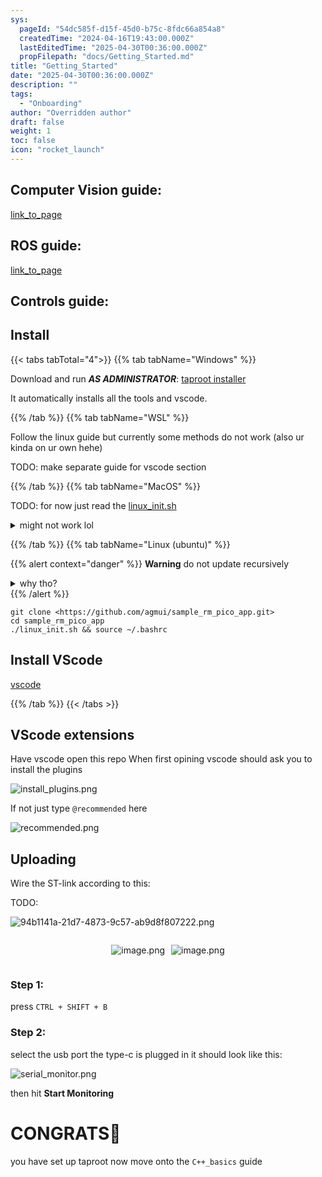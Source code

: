 ```yaml
---
sys:
  pageId: "54dc585f-d15f-45d0-b75c-8fdc66a854a8"
  createdTime: "2024-04-16T19:43:00.000Z"
  lastEditedTime: "2025-04-30T00:36:00.000Z"
  propFilepath: "docs/Getting_Started.md"
title: "Getting_Started"
date: "2025-04-30T00:36:00.000Z"
description: ""
tags:
  - "Onboarding"
author: "Overridden author"
draft: false
weight: 1
toc: false
icon: "rocket_launch"
---
```


## Computer Vision guide:

[link_to_page](86d45bc0-388b-4d26-8848-44f255f73d0e)

## ROS guide:

[link_to_page](3c76c1de-ec8f-46d6-8b0a-294005edc2d5)

## Controls guide:

## Install

{{< tabs tabTotal="4">}}
{{% tab tabName="Windows" %}}

Download and run _**AS ADMINISTRATOR**_: [taproot installer](https://github.com/Thornbots/TeachingFreshies/releases/tag/1.0)

It automatically installs all the tools and vscode.

{{% /tab %}}
{{% tab tabName="WSL" %}}

Follow the linux guide but currently some methods do not work (also ur kinda on ur own hehe)

TODO: make separate guide for vscode section

{{% /tab %}}
{{% tab tabName="MacOS" %}}

TODO: for now just read the [linux_init.sh](https://github.com/agmui/sample_rm_pico_app/blob/main/linux_init.sh)

<details>
<summary>might not work lol</summary>

`brew install libusb pkg-config`

Next install: [vscode](https://code.visualstudio.com/Download)

</details>

{{% /tab %}}
{{% tab tabName="Linux (ubuntu)" %}}

{{% alert context="danger" %}}
**Warning** do not update recursively
<details>
<summary>why tho?</summary>
There are some submodules that may go on for a while (like tinyusb) and I highly
recommend you don't need to get them.
If you want to see what submodules I update just look in `linux_init.sh`
</details>
{{% /alert %}}

```shell
git clone <https://github.com/agmui/sample_rm_pico_app.git>
cd sample_rm_pico_app
./linux_init.sh && source ~/.bashrc
```

## Install VScode

[vscode](https://code.visualstudio.com/Download)

{{% /tab %}}
{{< /tabs >}}

## VScode extensions

Have vscode open this repo
When first opining vscode should ask you to install the plugins

![install_plugins.png](https://prod-files-secure.s3.us-west-2.amazonaws.com/d518164a-d88e-44d1-a4ee-3adb3bd8bce0/89bd30f0-1825-4e77-867b-0a41ce370880/install_plugins.png?X-Amz-Algorithm=AWS4-HMAC-SHA256&X-Amz-Content-Sha256=UNSIGNED-PAYLOAD&X-Amz-Credential=ASIAZI2LB4667NGWALW2%2F20250815%2Fus-west-2%2Fs3%2Faws4_request&X-Amz-Date=20250815T024429Z&X-Amz-Expires=3600&X-Amz-Security-Token=IQoJb3JpZ2luX2VjEAoaCXVzLXdlc3QtMiJIMEYCIQDtaTnbCjEd%2Bqp%2FOyg%2BNKKi0mEKTJLQOYUm8lFvePCYuAIhALbZN9DGQp3Y3GfVpObVC2vGDsSJZEi5YpsN%2BafT1EvnKv8DCFMQABoMNjM3NDIzMTgzODA1IgxyegGl3CZnXjGdjGgq3APG2ZWj45Vx4PypLqawB6s1hgRjpzZCCo4DIIhnlM0%2BxjweXvd6tsivtr%2FqnA5RiKvM1EkPWoE68ml19p9HYy2QFJrkQExcHBlayGSDYyzRNCdsVktPDTF6DVbctMn%2BbN%2BcHfvt1dQpvpdQLiHSa2uGqkC5UGx2%2BJGPuQ36GMZNQoWK0qMkDKrRO161sdWAEOb%2FabTSNaLHH%2Bihn1xruagApghfIU%2FrUengbqg5SaciEWwf5A7V9m4MsHf3Jm2yjFMibfIsK8%2FGN%2F7p9xAN%2FTxaWSHV2LLq9DtPXeQ6iWg0OceLBO8uyBHRVGMGXmzX5ZjlSapEkNbmRCwVex5Zi59aF5u3hxcnv00INEoWKKHowEd%2B1Qf%2Bh0HRf9tql2tCQ1d8M36CHr6y%2FMCm44h57iICBrcMcimhTyZJD%2BQgqZ4doSe0hG0uOSjK7ZC5cKpDnquAYokVNMjxquo%2FHW4JhIkA0%2Bbwv0Swrgcu%2FT%2BI2INmxi4b5ZwJ9L%2FdUXw5%2B2jFpAYcSZBJu5bP5U9e9sLnjt1e4u5h2wtBtrK6zq11HzrjyigpdpFPdtLdnKhexeLLDv4sIH8z1nMQqCCpuy2f1GM8WUXAXaS2K9xJN7ofQuR%2BkzCe8q%2FfBxpc%2BhvKsDCqo%2FrEBjqkAQqWbFsNtsZ5cU8OCg0XE7aJmWMYaemlna7N7U8V8xg0TTIp0ap%2BrmRVbJEsoYho7qWM802sHsb8yZv1Tp%2BdTYIEuboHem7a4%2BFgonsvS8myTCmkfyCFDuufStjiK8U9SoZMeFU1Kufa28NOJXYKjT0Bt%2B8DH8ahUubmIuSMVisj6jXX9uNJMtcqF5u6uO4nvchgEsz1MPGzja5mtsoKpNQRjtf6&X-Amz-Signature=d0297c8390fc9cf3dd02973e3d0b160eefd51a94ea1980232d1305dbce78bf58&X-Amz-SignedHeaders=host&x-amz-checksum-mode=ENABLED&x-id=GetObject)

If not just type `@recommended` here  

![recommended.png](https://prod-files-secure.s3.us-west-2.amazonaws.com/d518164a-d88e-44d1-a4ee-3adb3bd8bce0/61e661e9-5d85-4dfc-be0d-8d2097a5e793/recommended.png?X-Amz-Algorithm=AWS4-HMAC-SHA256&X-Amz-Content-Sha256=UNSIGNED-PAYLOAD&X-Amz-Credential=ASIAZI2LB4667NGWALW2%2F20250815%2Fus-west-2%2Fs3%2Faws4_request&X-Amz-Date=20250815T024429Z&X-Amz-Expires=3600&X-Amz-Security-Token=IQoJb3JpZ2luX2VjEAoaCXVzLXdlc3QtMiJIMEYCIQDtaTnbCjEd%2Bqp%2FOyg%2BNKKi0mEKTJLQOYUm8lFvePCYuAIhALbZN9DGQp3Y3GfVpObVC2vGDsSJZEi5YpsN%2BafT1EvnKv8DCFMQABoMNjM3NDIzMTgzODA1IgxyegGl3CZnXjGdjGgq3APG2ZWj45Vx4PypLqawB6s1hgRjpzZCCo4DIIhnlM0%2BxjweXvd6tsivtr%2FqnA5RiKvM1EkPWoE68ml19p9HYy2QFJrkQExcHBlayGSDYyzRNCdsVktPDTF6DVbctMn%2BbN%2BcHfvt1dQpvpdQLiHSa2uGqkC5UGx2%2BJGPuQ36GMZNQoWK0qMkDKrRO161sdWAEOb%2FabTSNaLHH%2Bihn1xruagApghfIU%2FrUengbqg5SaciEWwf5A7V9m4MsHf3Jm2yjFMibfIsK8%2FGN%2F7p9xAN%2FTxaWSHV2LLq9DtPXeQ6iWg0OceLBO8uyBHRVGMGXmzX5ZjlSapEkNbmRCwVex5Zi59aF5u3hxcnv00INEoWKKHowEd%2B1Qf%2Bh0HRf9tql2tCQ1d8M36CHr6y%2FMCm44h57iICBrcMcimhTyZJD%2BQgqZ4doSe0hG0uOSjK7ZC5cKpDnquAYokVNMjxquo%2FHW4JhIkA0%2Bbwv0Swrgcu%2FT%2BI2INmxi4b5ZwJ9L%2FdUXw5%2B2jFpAYcSZBJu5bP5U9e9sLnjt1e4u5h2wtBtrK6zq11HzrjyigpdpFPdtLdnKhexeLLDv4sIH8z1nMQqCCpuy2f1GM8WUXAXaS2K9xJN7ofQuR%2BkzCe8q%2FfBxpc%2BhvKsDCqo%2FrEBjqkAQqWbFsNtsZ5cU8OCg0XE7aJmWMYaemlna7N7U8V8xg0TTIp0ap%2BrmRVbJEsoYho7qWM802sHsb8yZv1Tp%2BdTYIEuboHem7a4%2BFgonsvS8myTCmkfyCFDuufStjiK8U9SoZMeFU1Kufa28NOJXYKjT0Bt%2B8DH8ahUubmIuSMVisj6jXX9uNJMtcqF5u6uO4nvchgEsz1MPGzja5mtsoKpNQRjtf6&X-Amz-Signature=bf5aa9776547c2cb098f343592c39069221c4fc6bad97c8b5b5bcd8b301c57e8&X-Amz-SignedHeaders=host&x-amz-checksum-mode=ENABLED&x-id=GetObject)

## Uploading

Wire the ST-link according to this:

TODO:

![94b1141a-21d7-4873-9c57-ab9d8f807222.png](https://prod-files-secure.s3.us-west-2.amazonaws.com/d518164a-d88e-44d1-a4ee-3adb3bd8bce0/e5fad17d-ab82-4300-9f4c-505ab4b1202c/94b1141a-21d7-4873-9c57-ab9d8f807222.png?X-Amz-Algorithm=AWS4-HMAC-SHA256&X-Amz-Content-Sha256=UNSIGNED-PAYLOAD&X-Amz-Credential=ASIAZI2LB4667NGWALW2%2F20250815%2Fus-west-2%2Fs3%2Faws4_request&X-Amz-Date=20250815T024429Z&X-Amz-Expires=3600&X-Amz-Security-Token=IQoJb3JpZ2luX2VjEAoaCXVzLXdlc3QtMiJIMEYCIQDtaTnbCjEd%2Bqp%2FOyg%2BNKKi0mEKTJLQOYUm8lFvePCYuAIhALbZN9DGQp3Y3GfVpObVC2vGDsSJZEi5YpsN%2BafT1EvnKv8DCFMQABoMNjM3NDIzMTgzODA1IgxyegGl3CZnXjGdjGgq3APG2ZWj45Vx4PypLqawB6s1hgRjpzZCCo4DIIhnlM0%2BxjweXvd6tsivtr%2FqnA5RiKvM1EkPWoE68ml19p9HYy2QFJrkQExcHBlayGSDYyzRNCdsVktPDTF6DVbctMn%2BbN%2BcHfvt1dQpvpdQLiHSa2uGqkC5UGx2%2BJGPuQ36GMZNQoWK0qMkDKrRO161sdWAEOb%2FabTSNaLHH%2Bihn1xruagApghfIU%2FrUengbqg5SaciEWwf5A7V9m4MsHf3Jm2yjFMibfIsK8%2FGN%2F7p9xAN%2FTxaWSHV2LLq9DtPXeQ6iWg0OceLBO8uyBHRVGMGXmzX5ZjlSapEkNbmRCwVex5Zi59aF5u3hxcnv00INEoWKKHowEd%2B1Qf%2Bh0HRf9tql2tCQ1d8M36CHr6y%2FMCm44h57iICBrcMcimhTyZJD%2BQgqZ4doSe0hG0uOSjK7ZC5cKpDnquAYokVNMjxquo%2FHW4JhIkA0%2Bbwv0Swrgcu%2FT%2BI2INmxi4b5ZwJ9L%2FdUXw5%2B2jFpAYcSZBJu5bP5U9e9sLnjt1e4u5h2wtBtrK6zq11HzrjyigpdpFPdtLdnKhexeLLDv4sIH8z1nMQqCCpuy2f1GM8WUXAXaS2K9xJN7ofQuR%2BkzCe8q%2FfBxpc%2BhvKsDCqo%2FrEBjqkAQqWbFsNtsZ5cU8OCg0XE7aJmWMYaemlna7N7U8V8xg0TTIp0ap%2BrmRVbJEsoYho7qWM802sHsb8yZv1Tp%2BdTYIEuboHem7a4%2BFgonsvS8myTCmkfyCFDuufStjiK8U9SoZMeFU1Kufa28NOJXYKjT0Bt%2B8DH8ahUubmIuSMVisj6jXX9uNJMtcqF5u6uO4nvchgEsz1MPGzja5mtsoKpNQRjtf6&X-Amz-Signature=13a7b423637b8634c1ede0e9429bddb5b045520226f386486aa0ddddc056cb54&X-Amz-SignedHeaders=host&x-amz-checksum-mode=ENABLED&x-id=GetObject)

<div style="display: flex;flex-direction: row; column-gap:10px; max-width: 630px;justify-content: center;">
<div>

![image.png](https://prod-files-secure.s3.us-west-2.amazonaws.com/d518164a-d88e-44d1-a4ee-3adb3bd8bce0/210ecb78-1116-4d7b-b9b7-2292f66fa2c2/image.png?X-Amz-Algorithm=AWS4-HMAC-SHA256&X-Amz-Content-Sha256=UNSIGNED-PAYLOAD&X-Amz-Credential=ASIAZI2LB4662F7UJNIF%2F20250815%2Fus-west-2%2Fs3%2Faws4_request&X-Amz-Date=20250815T024431Z&X-Amz-Expires=3600&X-Amz-Security-Token=IQoJb3JpZ2luX2VjEAoaCXVzLXdlc3QtMiJGMEQCIGXDbY%2Fv9jqgu0ezP%2BIHwAcOIrssbxC2gQ29bdENvriGAiABduXJLv9eSacaTzYZL0gonXu1Vi8p4eNFQ2fJfFQYpir%2FAwhTEAAaDDYzNzQyMzE4MzgwNSIMQIOFUR8DvnD2kzqtKtwD8fzEbJtNLOdqj8FeDZpVaJaIa%2B6%2FLZHuWIFzvPNBhe86oa4IDjiHNz3qXEVUMPDrmTAY5yrnXS6HgHWGsEKexSlrxRQcquE2V0Mgibrf3njnFd7%2BIddJ27LeNbVITWg2v77ymgRUcvjE7Gsk7M1mvW%2F6O5%2B%2FKMEn5MRr9UYVFbQ2UQVFW%2FEtEe9y7zPrXEfimB1iAIXFPQKua4fV7o8AZb4lQ%2Fpiz%2FGyn7kFQ5C9nl7BEjyEJfBHpVNhweXrGmPe4%2FzaWiyAiL3JOUU706ZjNHJnnOjVU4TLE1Ir2utD1lkA61GAvpSgXtPZICEsfuo8crTOireMNBfpLWgXdu0ThRpUZCmjfFlLzYe9TQOnakkLjwT02Cy%2BZVki%2BvOIFHopImeZ%2FxZKDFZy2WjhVEDNKK4GWR%2BK8LOcT4ALtYacju0xi84m9QlU0OxXoEPSD%2BiRrTcU920QpTuuZ4oy3SJwn5xTbJIZjuIOJnHNmlUpLBNmY8TUhwdqEbQDnA2o6JvtpSJK4lk8Z6F26OshOt8wxpeXuSVDaRG05RSeJ3JRw92tuOaJKU8UxeSbWtBQqLt5I0ruPehTcE7FRJyatdGY74TCKXWXvLVNM9sD7sCmYjm2fmqWOununpgkzuUw2qP6xAY6pgFxDElyhWPHlKrt0BQOlXVP6Z3e3PB%2BaHWCD%2F59Mwl6enuhT4ZB4DhrxAdsSEG6bqP6ivEM0eZXBQRlQTZqgwy2OWepJmNdl8iu4nrfr%2FuC0JmB2dV4zfdvv1b%2Bz0X8gLGoz4DEfittxbUeWMpAu%2BNtRwTJuQvJ%2FEhPZDLLPpHGyrYU0eQbDVpDQQBETeI2YnOuz8Z4X8cqs00cW9HPyzD3IiOJ3%2BIR&X-Amz-Signature=5daea398b186cda37d436f5ab7171f106918ed5989e73ed12e9f0cb22dbabb46&X-Amz-SignedHeaders=host&x-amz-checksum-mode=ENABLED&x-id=GetObject)

</div>
<div>

![image.png](https://prod-files-secure.s3.us-west-2.amazonaws.com/d518164a-d88e-44d1-a4ee-3adb3bd8bce0/33a0fd0f-8ca6-4a86-8e09-26e95ded1fff/image.png?X-Amz-Algorithm=AWS4-HMAC-SHA256&X-Amz-Content-Sha256=UNSIGNED-PAYLOAD&X-Amz-Credential=ASIAZI2LB466XNBC5BG3%2F20250815%2Fus-west-2%2Fs3%2Faws4_request&X-Amz-Date=20250815T024432Z&X-Amz-Expires=3600&X-Amz-Security-Token=IQoJb3JpZ2luX2VjEAoaCXVzLXdlc3QtMiJGMEQCIFFHs%2BBBLczr50vTR7u76h87Vf6fvV8GrtIsP5kiWnStAiAGg7JYxja33eVHNF2kcOb79rYiIJu6wNmGy%2F2t0obcKCr%2FAwhTEAAaDDYzNzQyMzE4MzgwNSIM98RSz9O5Ai4zXui9KtwDoIcXqi2Vr5Ri9Avi2A1Oj8lWusmnmhTzHNjWf8d0SEaCjDRx5BlSVDxqiXvZDifM9hrFdeI580zaa6RNO7uCj28HMRGyjNYY9ePlLX2aDDLonojhOZhEdFGfBkA0jYiv%2BfxNTbeppQV7Ua3ZlaS3kE259ufNsBOVX%2B8yvXjLnRIHR0kmAfnO3KgCi7beSi25g%2BTFBDAbTsSanv8JHEFwrAYt6qTGUELxSnoD9TTEadtxu%2BRRMu%2BGIn%2F3UuHgh0k33MR0sGiHh2Yupq7tE4BKNYZE%2FPggMQgOsBVfGZe2i63dR0HKJXaGy62FF2LdDuHbQDptKeDM1plvWF5VOs%2FNHODDSVUsramwzMLXXPvN0VoRsFUH6oEq1vhpHu6ZODmh2izbYkV9zBypcHpowde42zc4vvoNrqmiDZTZ5ng9Tt3BOng3%2B7fuRYGaXvl43moAnKvwM23WxVAdgDpTsUfNkY8vyryWM9VaNrm5mSUc7188zYHDk82VZVxchEDz3mLuwRD9M%2FHBIyGARFj6gABLKNMNjamBkKDa1eszotaUbcfaw3G%2BEBhlmuMdTmKYY8ssZ2Y24lGzUO4sFKWwgI%2FR%2BleyTyYEYWEbLdFlxncOjD6%2Frb4O4CjrvzNN7eow9KP6xAY6pgE2FEkDeliV5cNRMzGlTmugg4GvFj84OvXvpZut53VvfsvyEivfFb3zHCgoEiBMmWbuaQAGR05%2FUdrYTp8F7KQeKaZp4fHr9LJW9WfFzoMCOZJ15wXsvV8bptUjx4RLoorcoSG%2F108Ck8FUcf%2FQKEwftkdJzL4YvwWL9dyls5jqYUOScVuf4G9XTZrHQmYW%2F7ghgJjw2bIzMqhY%2F21My40HF9qZrli9&X-Amz-Signature=7a88619ae4ed5bb7e01569c2f1bc956f0dfb2c770007a938478a824ef8a84a59&X-Amz-SignedHeaders=host&x-amz-checksum-mode=ENABLED&x-id=GetObject)

</div>
</div>

### Step 1:

press `CTRL + SHIFT + B`

### Step 2:

select the usb port the type-c is plugged in it should look like this:

![serial_monitor.png](https://prod-files-secure.s3.us-west-2.amazonaws.com/d518164a-d88e-44d1-a4ee-3adb3bd8bce0/f03f4774-05d4-4393-b6a0-d5efb6d315ab/serial_monitor.png?X-Amz-Algorithm=AWS4-HMAC-SHA256&X-Amz-Content-Sha256=UNSIGNED-PAYLOAD&X-Amz-Credential=ASIAZI2LB4667NGWALW2%2F20250815%2Fus-west-2%2Fs3%2Faws4_request&X-Amz-Date=20250815T024429Z&X-Amz-Expires=3600&X-Amz-Security-Token=IQoJb3JpZ2luX2VjEAoaCXVzLXdlc3QtMiJIMEYCIQDtaTnbCjEd%2Bqp%2FOyg%2BNKKi0mEKTJLQOYUm8lFvePCYuAIhALbZN9DGQp3Y3GfVpObVC2vGDsSJZEi5YpsN%2BafT1EvnKv8DCFMQABoMNjM3NDIzMTgzODA1IgxyegGl3CZnXjGdjGgq3APG2ZWj45Vx4PypLqawB6s1hgRjpzZCCo4DIIhnlM0%2BxjweXvd6tsivtr%2FqnA5RiKvM1EkPWoE68ml19p9HYy2QFJrkQExcHBlayGSDYyzRNCdsVktPDTF6DVbctMn%2BbN%2BcHfvt1dQpvpdQLiHSa2uGqkC5UGx2%2BJGPuQ36GMZNQoWK0qMkDKrRO161sdWAEOb%2FabTSNaLHH%2Bihn1xruagApghfIU%2FrUengbqg5SaciEWwf5A7V9m4MsHf3Jm2yjFMibfIsK8%2FGN%2F7p9xAN%2FTxaWSHV2LLq9DtPXeQ6iWg0OceLBO8uyBHRVGMGXmzX5ZjlSapEkNbmRCwVex5Zi59aF5u3hxcnv00INEoWKKHowEd%2B1Qf%2Bh0HRf9tql2tCQ1d8M36CHr6y%2FMCm44h57iICBrcMcimhTyZJD%2BQgqZ4doSe0hG0uOSjK7ZC5cKpDnquAYokVNMjxquo%2FHW4JhIkA0%2Bbwv0Swrgcu%2FT%2BI2INmxi4b5ZwJ9L%2FdUXw5%2B2jFpAYcSZBJu5bP5U9e9sLnjt1e4u5h2wtBtrK6zq11HzrjyigpdpFPdtLdnKhexeLLDv4sIH8z1nMQqCCpuy2f1GM8WUXAXaS2K9xJN7ofQuR%2BkzCe8q%2FfBxpc%2BhvKsDCqo%2FrEBjqkAQqWbFsNtsZ5cU8OCg0XE7aJmWMYaemlna7N7U8V8xg0TTIp0ap%2BrmRVbJEsoYho7qWM802sHsb8yZv1Tp%2BdTYIEuboHem7a4%2BFgonsvS8myTCmkfyCFDuufStjiK8U9SoZMeFU1Kufa28NOJXYKjT0Bt%2B8DH8ahUubmIuSMVisj6jXX9uNJMtcqF5u6uO4nvchgEsz1MPGzja5mtsoKpNQRjtf6&X-Amz-Signature=405680d3e4e55d52799dfc8399b6f9cfbc2ef4bd9033d3564cca28b948e88053&X-Amz-SignedHeaders=host&x-amz-checksum-mode=ENABLED&x-id=GetObject)

then hit **Start Monitoring**

# CONGRATS🎉

you have set up taproot now move onto the `C++_basics` guide
